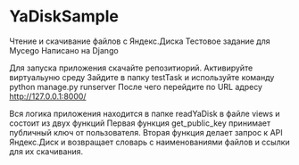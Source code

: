# YaDiskSample
Чтение и скачивание файлов с Яндекс.Диска 
Тестовое задание для Mycego
Написано на Django


Для запуска приложения скачайте репозитиорий.
Активируйте виртуальуню среду
Зайдите в папку testTask и используйте команду python manage.py runserver
После чего перейдите по URL адресу http://127.0.0.1:8000/


Вся логика приложения находится в папке readYaDisk в файле views и состоит из двух функций
Первая функция get_public_key принимает публичный ключ от пользователя.
Вторая функция делает запрос к API Яндекс.Диск и возвращает словарь с наименованиями файлов и ссылки для их скачивания.
